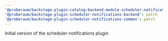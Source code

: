 ```yaml
---
'@proberaum/backstage-plugin-catalog-backend-module-scheduler-notifications': patch
'@proberaum/backstage-plugin-scheduler-notifications-backend': patch
'@proberaum/backstage-plugin-scheduler-notifications-common': patch
---
```


Initial version of the scheduler-notifications plugin
